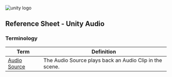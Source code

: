 

![unity logo](https://raw.githubusercontent.com/omundy/dig250-game-development/master/reference-sheets/images/unity-logo-293w.png)

## Reference Sheet - Unity Audio 


### Terminology

Term | Definition
--- | ---
[Audio Source](https://docs.unity3d.com/Manual/class-AudioSource.html) | The Audio Source plays back an Audio Clip in the scene.
